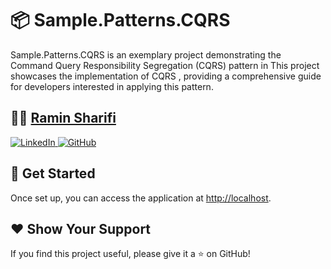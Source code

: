 # 📦 Sample.Patterns.CQRS

<p>Sample.Patterns.CQRS is an exemplary project demonstrating the Command Query Responsibility Segregation (CQRS) pattern in This project showcases the implementation of CQRS , providing a comprehensive guide for developers interested in applying this pattern.</p>

## 🧑‍💻  <a href="https://github.com/raminsharifiOrg">Ramin Sharifi</a>

<p>
  <a href="https://www.linkedin.com/in/ramin-sharifi-17b3791ba/">
    <img src="https://img.shields.io/badge/raminsharifi-%230077B5.svg?style=for-the-badge&logo=linkedin&logoColor=white" alt="LinkedIn" />
  </a>
  <a href="https://github.com/raminsharifiOrg">
    <img src="https://img.shields.io/badge/raminsharifi-%23121011.svg?style=for-the-badge&logo=github&logoColor=white" alt="GitHub" />
  </a>
</p>

## 🚀 Get Started

<p>Once set up, you can access the application at <a href="http://localhost">http://localhost</a>.</p>

## ❤️ Show Your Support

<p>If you find this project useful, please give it a ⭐ on GitHub!</p>

